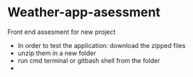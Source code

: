 # Weather-app-asessment
Front end assesment for new project

- In order to test the application:  download the zipped files
- unzip them in a new folder
- run cmd terminal or gitbash shell from the folder
- 
